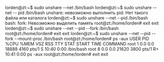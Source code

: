 lorden@zt:~$ sudo unshare --net /bin/bash
lorden@zt:~$ sudo unshare --net -- pid /bin/bash
unshare: невозможно выполнить pid: Нет такого файла или каталога
lorden@zt:~$ sudo unshare --net --pid /bin/bash
bash: fork: Невозможно выделить память
root@zt:/home/lorden# exit
exit
lorden@zt:~$ sudo unshare --net --pid --fork /bin/bash
root@zt:/home/lorden# exit
exit
lorden@zt:~$ sudo unshare --net --pid --fork --mount-proc /bin/bash
root@zt:/home/lorden# ps -aux
USER         PID %CPU %MEM    VSZ   RSS TTY      STAT START   TIME COMMAND
root           1  0.0  0.0  18888  4160 pts/1    S    10:40   0:00 /bin/bash
root           8  0.0  0.0  21620  3800 pts/1    R+   10:41   0:00 ps -aux
root@zt:/home/lorden# exit
exit



